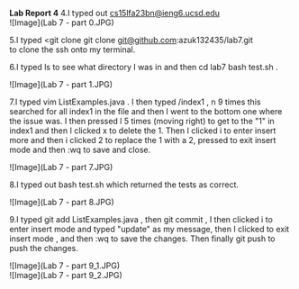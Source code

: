 **Lab Report 4**
4.I typed out cs15lfa23bn@ieng6.ucsd.edu <enter> <br>
![Image](Lab 7 - part 0.JPG)<br>

5.I typed <git clone git clone git@github.com:azuk132435/lab7.git <enter> <br> to clone the ssh onto my terminal.<br>

6.I typed ls <enter> to see what directory I was in and then cd lab7 <enter> bash test.sh <enter>.<br>

![Image](Lab 7 - part 1.JPG)<br>

7.I typed vim ListExamples.java <enter>. I then typed /index1 <enter>, n 9 times this searched for all index1 in the file and then I went to the bottom one where the issue was. I then pressed l 5 times (moving right) to get to the "1" in index1 and then I clicked
x to delete the 1. Then I clicked i to enter insert more and then i clicked 2 to replace the 1 with a 2, pressed <esc> to exit insert mode and then :wq <enter> to save and close.<br>

![Image](Lab 7 - part 7.JPG)<br>

8.I typed out bash test.sh <enter> which returned the tests as correct.<br>

![Image](Lab 7 - part 8.JPG)<br>

9.I typed git add ListExamples.java <enter>, then git commit <enter>, I then clicked i to enter insert mode
and typed "update" as my message, then I clicked <esc> to exit insert mode , and then :wq <enter> to save the changes. Then finally git push <enter> to push the changes. <br>

![Image](Lab 7 - part 9_1.JPG)<br>
![Image](Lab 7 - part 9_2.JPG)<br>
